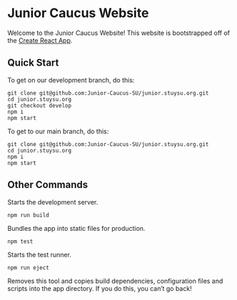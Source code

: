 # Junior Caucus Website

Welcome to the Junior Caucus Website! This website is bootstrapped off of the [Create React App](https://create-react-app.dev/).

## Quick Start

To get on our development branch, do this:

```shell
git clone git@github.com:Junior-Caucus-SU/junior.stuysu.org.git
cd junior.stuysu.org
git checkout develop
npm i
npm start
```

To get to our main branch, do this:

```shell
git clone git@github.com:Junior-Caucus-SU/junior.stuysu.org.git
cd junior.stuysu.org
npm i
npm start
```

## Other Commands

Starts the development server.

```shell
npm run build
```

Bundles the app into static files for production.

```shell
npm test
```

Starts the test runner.

```shell
npm run eject
```

Removes this tool and copies build dependencies, configuration files
and scripts into the app directory. If you do this, you can’t go back!
